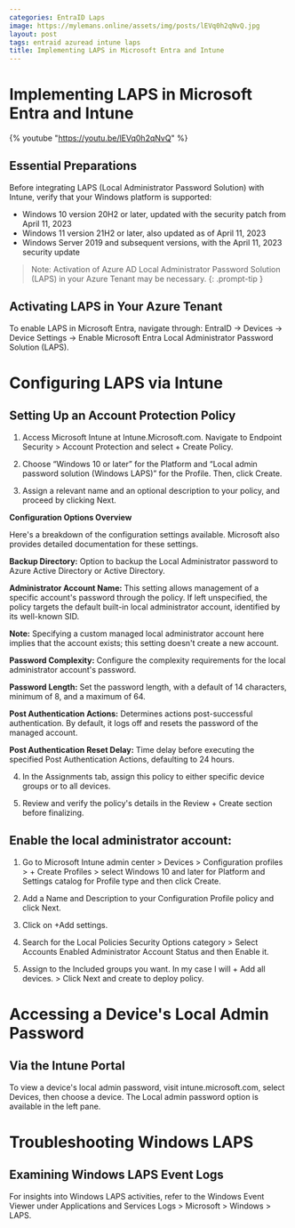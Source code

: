 ```yaml
---
categories: EntraID Laps
image: https://mylemans.online/assets/img/posts/lEVq0h2qNvQ.jpg
layout: post
tags: entraid azuread intune laps
title: Implementing LAPS in Microsoft Entra and Intune
---
```


# Implementing LAPS in Microsoft Entra and Intune


{% youtube "https://youtu.be/lEVq0h2qNvQ" %}


## Essential Preparations

Before integrating LAPS (Local Administrator Password Solution) with Intune, verify that your Windows platform is supported:

* Windows 10 version 20H2 or later, updated with the security patch from April 11, 2023
* Windows 11 version 21H2 or later, also updated as of April 11, 2023
* Windows Server 2019 and subsequent versions, with the April 11, 2023 security update

> Note: Activation of Azure AD Local Administrator Password Solution (LAPS) in your Azure Tenant may be necessary.
{: .prompt-tip }

## Activating LAPS in Your Azure Tenant
 
To enable LAPS in Microsoft Entra, navigate through: EntraID -> Devices -> Device Settings -> Enable Microsoft Entra Local Administrator Password Solution (LAPS).

# Configuring LAPS via Intune

## Setting Up an Account Protection Policy

1) Access Microsoft Intune at Intune.Microsoft.com. Navigate to Endpoint Security > Account Protection and select + Create Policy.

2) Choose “Windows 10 or later” for the Platform and “Local admin password solution (Windows LAPS)” for the Profile. Then, click Create.

3) Assign a relevant name and an optional description to your policy, and proceed by clicking Next.

**Configuration Options Overview**

Here's a breakdown of the configuration settings available. Microsoft also provides detailed documentation for these settings.

**Backup Directory:** Option to backup the Local Administrator password to Azure Active Directory or Active Directory.

**Administrator Account Name:** This setting allows management of a specific account's password through the policy. If left unspecified, the policy targets the default built-in local administrator account, identified by its well-known SID.

**Note:** Specifying a custom managed local administrator account here implies that the account exists; this setting doesn't create a new account.

**Password Complexity:** Configure the complexity requirements for the local administrator account's password.

**Password Length:** Set the password length, with a default of 14 characters, minimum of 8, and a maximum of 64.

**Post Authentication Actions:** Determines actions post-successful authentication. By default, it logs off and resets the password of the managed account.

**Post Authentication Reset Delay:** Time delay before executing the specified Post Authentication Actions, defaulting to 24 hours.

4) In the Assignments tab, assign this policy to either specific device groups or to all devices.

5) Review and verify the policy's details in the Review + Create section before finalizing.

## Enable the local administrator account:

1) Go to Microsoft Intune admin center > Devices > Configuration profiles > + Create Profiles > select Windows 10 and later for Platform and Settings catalog for Profile type and then click Create.

2) Add a Name and Description to your Configuration Profile policy and click Next. 

3) Click on +Add settings. 

4) Search for the Local Policies Security Options category > Select Accounts Enabled Administrator Account Status and then Enable it.

5) Assign to the Included groups you want. In my case I will + Add all devices. > Click Next and create to deploy policy. 



# Accessing a Device's Local Admin Password

## Via the Intune Portal
To view a device's local admin password, visit intune.microsoft.com, select Devices, then choose a device. The Local admin password option is available in the left pane.

# Troubleshooting Windows LAPS

## Examining Windows LAPS Event Logs

For insights into Windows LAPS activities, refer to the Windows Event Viewer under Applications and Services Logs > Microsoft > Windows > LAPS.